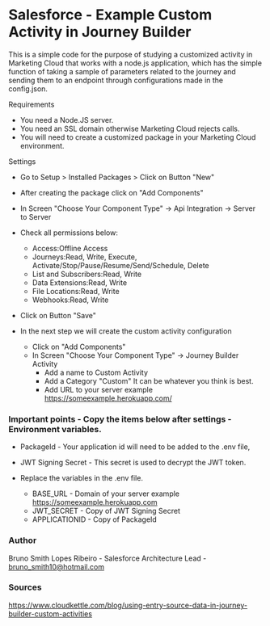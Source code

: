 # Salesforce - Example Custom Activity in Journey Builder

This is a simple code for the purpose of studying a customized activity in Marketing Cloud that works with a node.js application, which has the simple function of taking a sample of parameters related to the journey and sending them to an endpoint through configurations made in the config.json.

Requirements
- You need a Node.JS server.
- You need an SSL domain otherwise Marketing Cloud rejects calls. 
- You will need to create a customized package in your Marketing Cloud environment.

Settings
- Go to Setup > Installed Packages > Click on Button "New"
- After creating the package click on "Add Components"
- In Screen "Choose Your Component Type" -> Api Integration -> Server to Server
- Check all permissions below:
  - Access:Offline Access
  - Journeys:Read, Write, Execute, Activate/Stop/Pause/Resume/Send/Schedule, Delete
  - List and Subscribers:Read, Write
  - Data Extensions:Read, Write
  - File Locations:Read, Write
  - Webhooks:Read, Write
- Click on Button "Save"

- In the next step we will create the custom activity configuration
  - Click on "Add Components"
  - In Screen "Choose Your Component Type" -> Journey Builder Activity
    - Add a name to Custom Activity
    - Add a Category "Custom" It can be whatever you think is best.
    - Add URL to your server example https://someexample.herokuapp.com/

### Important points - Copy the items below after settings - Environment variables.
- PackageId - Your application id will need to be added to the .env file, 
- JWT Signing Secret - This secret is used to decrypt the JWT token.

- Replace the variables in the .env file.
  - BASE_URL - Domain of your server example https://someexample.herokuapp.com
  - JWT_SECRET - Copy of JWT Signing Secret
  - APPLICATIONID - Copy of PackageId

### Author
Bruno Smith Lopes Ribeiro - Salesforce Architecture Lead - bruno_smith10@hotmail.com

### Sources
https://www.cloudkettle.com/blog/using-entry-source-data-in-journey-builder-custom-activities

